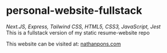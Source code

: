 # personal-website-fullstack
*Next.JS, Express, Tailwind CSS, HTML5, CSS3, JavaScript, Jest*  
This is a fullstack version of my static resume-website repo  

This website can be visited at: [nathanpons.com](https://nathanpons.com)


